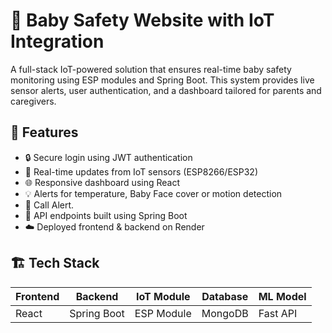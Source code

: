 # 🍼 Baby Safety Website with IoT Integration

A full-stack IoT-powered solution that ensures real-time baby safety monitoring using ESP modules and Spring Boot. This system provides live sensor alerts, user authentication, and a dashboard tailored for parents and caregivers.

## 🚀 Features

- 🔒 Secure login using JWT authentication
- 📡 Real-time updates from IoT sensors (ESP8266/ESP32)
- 🌐 Responsive dashboard using React
- 💡 Alerts for temperature, Baby Face cover or motion detection
- 📧 Call Alert.
- 🧪 API endpoints built using Spring Boot
- ☁️ Deployed frontend & backend on Render

## 🏗️ Tech Stack

| Frontend | Backend       | IoT Module | Database | ML Model | 
|----------|---------------|------------|----------|----------|
| React    | Spring Boot   | ESP Module | MongoDB  | Fast API |  


